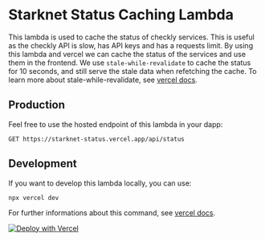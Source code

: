 # Starknet Status Caching Lambda

This lambda is used to cache the status of checkly services. This is useful as the checkly API is slow, has API keys and has a requests limit.
By using this lambda and vercel we can cache the status of the services and use them in the frontend.
We use `stale-while-revalidate` to cache the status for 10 seconds, and still serve the stale data when refetching the cache. To learn more about stale-while-revalidate, see [vercel docs](https://vercel.com/docs/concepts/edge-network/caching#stale-while-revalidate).

## Production

Feel free to use the hosted endpoint of this lambda in your dapp:

```
GET https://starknet-status.vercel.app/api/status
```

## Development

If you want to develop this lambda locally, you can use:

```
npx vercel dev
```

For further informations about this command, see [vercel docs](https://vercel.com/docs/cli#commands/dev).

[![Deploy with Vercel](https://vercel.com/button)](https://vercel.com/new/clone?repository-url=https%3A%2F%2Fgithub.com%2Fargentlabs%2Fstarknet-status-lambda&env=ENDPOINT,HEADERS&envDescription=API%20endpoint%2C%20for%20example%3A%20https%3A%2F%2Fapi.checklyhq.com%2Fv1%2Fcheck-statuses%20%7C%20HEADERS%3A%20%7B%22Authorization%22%3A%20%22Bearer%20API_KEY_HERE%22%2C%20%22X-Checkly-Account%22%3A%20%22ACCOUNT_ID_HERE%22%7D)
